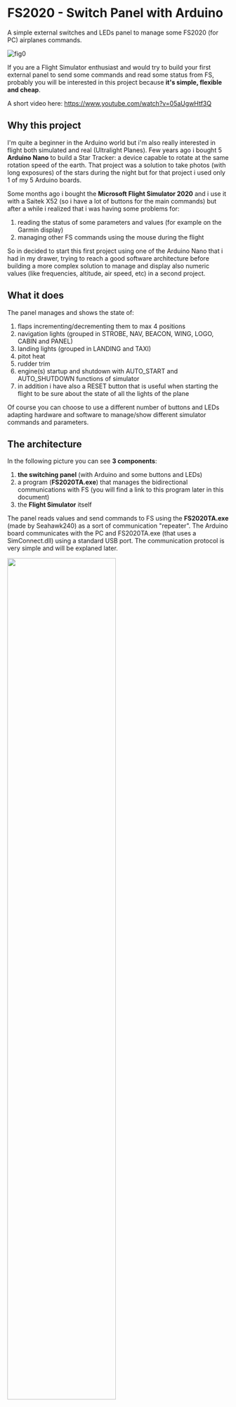 # FS2020 - Switch Panel with Arduino
A simple external switches and LEDs panel to manage some FS2020 (for PC) airplanes commands.

![fig0](https://user-images.githubusercontent.com/94467184/142744166-63711825-c21c-4483-9d37-9ca438069cd0.jpg)


If you are a Flight Simulator enthusiast and would try to build your first external panel to send some commands and read some status from FS, probably you will be interested in this project because **it's simple, flexible and cheap**.

A short video here: https://www.youtube.com/watch?v=05aUgwHtf3Q

## **Why this project**
I'm quite a beginner in the Arduino world but i'm also really interested in flight both simulated and real (Ultralight Planes). Few years ago i bought 5 **Arduino Nano** to build a Star Tracker: a device capable to rotate at the same rotation speed of the earth. That project was a solution to take photos (with long exposures) of the stars during the night but for that project i used only 1 of my 5 Arduino boards.

Some months ago i bought the **Microsoft Flight Simulator 2020** and i use it with a Saitek X52 (so i have a lot of buttons for the main commands) but after a while i realized that i was having some problems for:
1. reading the status of some parameters and values (for example on the Garmin display)
2. managing other FS commands using the mouse during the flight 

So in decided to start this first project using one of the Arduino Nano that i had in my drawer, trying to reach a good software architecture before building a more complex solution to manage and display also numeric values (like frequencies, altitude, air speed, etc) in a second project.


## **What it does**
The panel manages and shows the state of:
1. flaps incrementing/decrementing them to max 4 positions
2. navigation lights (grouped in STROBE, NAV, BEACON, WING, LOGO, CABIN and PANEL)
3. landing lights (grouped in LANDING and TAXI)
4. pitot heat
5. rudder trim
6. engine(s) startup and shutdown with AUTO_START and AUTO_SHUTDOWN functions of simulator
7. in addition i have also a RESET button that is useful when starting the flight to be sure about the state of all the lights of the plane

Of course you can choose to use a different number of buttons and LEDs adapting hardware and software to manage/show different simulator commands and parameters.

## **The architecture**

In the following picture you can see **3 components**: 
1. **the switching panel** (with Arduino and some buttons and LEDs)
2. a program (**FS2020TA.exe**) that manages the bidirectional communications with FS (you will find a link to this program later in this document)
3. the **Flight Simulator** itself

The panel reads values and send commands to FS using the **FS2020TA.exe** (made by Seahawk240) as a sort of communication "repeater". The Arduino board communicates with the PC and FS2020TA.exe (that uses a SimConnect.dll) using a standard USB port. The communication protocol is very simple and will be explaned later.

<img src="https://user-images.githubusercontent.com/94467184/142736651-6c75b9a9-ad6f-494a-b993-45f7de33e24a.jpg" width="70%" height="70%">

## **What you need**
What you need is:
1. an ordinary Arduino board (not necessarily a Nano)
2. some switches and/or buttons
3. some LEDs and resistors 
4. one or more small breadboards 
5. a soldering iron
6. some small section wires to connect switches and LEDs to the Arduino board

![fig2](https://user-images.githubusercontent.com/94467184/142744891-d1c6cf09-d8b0-4657-97cb-fe291e369c9b.jpg)

Due to the small power consumption, **the panel is simply powered by the 5Vcc of the USB** connection and basically the only limit of the number of status LEDs and command buttons/switches is the number of I/O pin of the Arduino board you are using.

In my case i used **9 buttons/switches + 6 status LEDs**.
For the front panel i used a 15x8cm rectangle of a carbon fiber plate but you can use also a wood plate or anything else from about 1.5 to 3mm thick.

Optionally you can also use a little **5Vcc passive buzzer** (see the next picture) just as a "sound confirmation" of any button-press whenever you send a command to FS2020.

![fig4](https://user-images.githubusercontent.com/94467184/143272337-8f0b1c5f-56fa-4433-81ad-36c0374db240.jpg)

For the components you will find some links at the end of this document.

## **Input/Output connections**
Every Arduino pin can be configured as an Input or an Output by the program so all it's very flexible. Obviously every LED connection has to be an Output (any output pin produces a 5Vcc when in high level) and every button/switch an Input but in this last case the program have to configure it like an "INPUT_PULLUP" pin to avoid problems with random status reading.

In the following picture you can see how to connect a generic LED and a generic button/switch.

![fig3](https://user-images.githubusercontent.com/94467184/142747592-85055ccf-bf22-468f-97f8-a19cade9ffb0.jpg)

**IMPORTANT:** to avoid a damage of the micro controller itself **DON'T CONNECT A LED DIRECTLY to the Arduino**, but **use a resistor to limit the current** flowing to the LED. **The resistor value depends on the LED brand and colour** (normally red ones need a lower value resistor than green ones) but you could start with a value of **1KOhm** and then change it to find the right value/light for your LED. If you have a tester you can also measure the current flowing into the LED considering that the maximum current on a output PIN of the Arduino cannot **never exceed 20mA**. If you cannot measure the current, just look at your LED's light and don't exceed with its brightness. 

Each button should be "normally opened" so it will "close the circuit" to the ground only when pressed.

## **The FS2020TA.exe**
Yes this is the software "bridge" to make a bi-directional communication between Arduino and FS2020. 
The program is free, was developed by **Matthias Schaaf** and can be dwonloaded from: https://github.com/Seahawk240/Microsoft-FS2020-To-Arduino

FS2020TA.exe (wich uses SimConnect.dll) is very simple and strong and the communication is made using standard **Serial** functions. To get informations from FS you have to make a sort of list within FS2020TA and then you will use **Serial.readStringUntil()** into the Arduino sketch. In the same way to send commands you simply have to use **Serial.print()**.

You can also find a video description here: https://www.youtube.com/watch?v=EVqY8KhdZI8 and for more informations, please read the official documentation from Matthias Schaaf.

About FS2020 variables, you can also find some useful info here: https://docs.flightsimulator.com/html/index.htm#t=Programming_Tools%2FSimVars%2FSimulation_Variables.htm

## **The communication protocol with FS2020TA**
The communications is made simply sending and receiving strings over the USB connection of the PC. 

### Receiving values/parameters from FS
Every parameter is received as a string using "Serial.readStringUntil()" and the format is **"@ID/index=value$"** where '@', '/' and '$' are markers to identify the 3 field "**ID**", "**index**" and "**value**". 
1. **ID** = idientifies each parameter
2. **index** = idientifies different objects having the same parameter. For example when ID=502 (NAV_ACTIVE_FREQUENCY), index=1 is for the frequency of NAV1 and index=2 is the same for NAV2.
3. **value** = is the value itself and can be interpreted as an integer, float, string, degree, boolean, etc depending of the kind of parameter

Of course depending on the "ID" value, the program has to manage "value" converting it from a string to a number if necessary.

In this project all we need are the following IDs:
```
/*************************************************************
              Parameter IDs from FS2020
 *************************************************************/
#define FLAPS_HANDLE_INDEX      247       // Flaps position (1...4)
#define LIGHT_NAV               468       // LIGHT NAV
#define LIGHT_LANDING           464       // LIGHT LANDING
#define LIGHT_STATES            474       // Light status mask
```

### Sending commands to FS
To send a command to FS you have just to send a string using **Serial.print()** and this is the list of all the commands we need:
```
/*************************************************************
              Definition of commands to FS2020
 *************************************************************/
#define FLAPS_INCR            "@289/$"  // 
#define FLAPS_DECR            "@287/$"  // 
#define ENGINE_AUTO_SHUTDOWN  "@272/$"  //
#define ENGINE_AUTO_START     "@273/$"  //
#define PITOT_HEAT_ON         "@620/$"  //
#define PITOT_HEAT_OFF        "@619/$"  //
#define RUDDER_TRIM_LEFT      "@722/$"  //
#define RUDDER_TRIM_RIGHT     "@723/$"  //

// --------------- Lights ------------------
#define LANDING_LIGHTS_ON     "@464/$"  //
#define LANDING_LIGHTS_OFF    "@463/$"  //
#define STROBES_ON            "@787/$"  //
#define STROBES_OFF           "@786/$"  //
#define PANEL_LIGHTS_ON       "@611/$"  //
#define PANEL_LIGHTS_OFF      "@610/$"  //

#define TOGGLE_BEACON_LIGHTS  "@854/$"  // 
#define TOGGLE_LOGO_LIGHTS    "@884/$"  // 
#define TOGGLE_NAV_LIGHTS     "@889/$"  // 
#define TOGGLE_WING_LIGHTS    "@918/$"  // 
#define TOGGLE_TAXI_LIGHTS    "@910/$"  // 
#define TOGGLE_CABIN_LIGHTS   "@855/$"  // 
```

## **Define of I/O pins**
Just to give you a bit more informations, i will show you wich pin i use in my project, but if you want change your Arduino board or for some other reasons you want to change your pins you will just change their "defines" accordingly.

```
/*************************************************************
            Buttons and switches input pins
 *************************************************************/
#define IN_ENGINE_START       2
#define IN_ENGINE_STOP        3
#define IN_FLAPS_DEC          4
#define IN_FLAPS_INC          5
#define IN_PITOT_HEAT         6   // Switch 
#define IN_LIGHTS_NAV         7
#define IN_LIGHTS_LAND        8
#define IN_RUDDER_TRIM_RIGHT  10
#define IN_RUDDER_TRIM_LEFT   11

/*************************************************************
                     LEDs output pins
 *************************************************************/
#define OUT_LIGHTS_LAND       A0
#define OUT_LIGHTS_NAV        A1
#define OUT_FLAPS_1           A5 
#define OUT_FLAPS_2           A4
#define OUT_FLAPS_3           A3
#define OUT_FLAPS_4           A2

// ************** Optional buzzer on PIN 9 ****************
// To activate it uncomment the following line
//#define BUZZER_CONNECTED
#define BUZZER_PIN            9 // Pin 9 for the buzzer
```

## **Where to buy components**
Sorry, coming soon.


